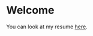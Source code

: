 # Welcome

You can look at my resume [here](https://rodzera.github.io/curriculum/eng/cv-rodrigo-lopes-eng.pdf).